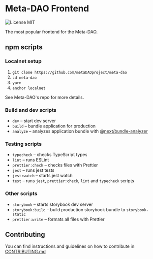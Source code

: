 # Meta-DAO Frontend

![License MIT](https://img.shields.io/badge/License-MIT-blue.svg)

The most popular frontend for the Meta-DAO.

## npm scripts

### Localnet setup

1. `git clone https://github.com/metaDAOproject/meta-dao`
2. `cd meta-dao`
3. `yarn`
4. `anchor localnet`

See Meta-DAO's repo for more details.

### Build and dev scripts

- `dev` – start dev server
- `build` – bundle application for production
- `analyze` – analyzes application bundle with [@next/bundle-analyzer](https://www.npmjs.com/package/@next/bundle-analyzer)

### Testing scripts

- `typecheck` – checks TypeScript types
- `lint` – runs ESLint
- `prettier:check` – checks files with Prettier
- `jest` – runs jest tests
- `jest:watch` – starts jest watch
- `test` – runs `jest`, `prettier:check`, `lint` and `typecheck` scripts

### Other scripts

- `storybook` – starts storybook dev server
- `storybook:build` – build production storybook bundle to `storybook-static`
- `prettier:write` – formats all files with Prettier

## Contributing

You can find instructions and guidelines on how to contribute in [CONTRIBUTING.md](/CONTRIBUTING.md)
